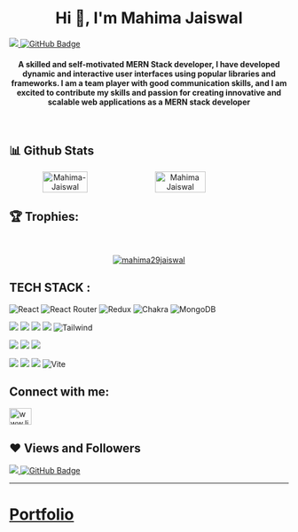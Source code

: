  <h1 align="center">Hi 👋, I'm Mahima Jaiswal</h1>
 <a href="https://github.com/mahima29jaiswal/github-profile-views-counter">
    <img src="https://komarev.com/ghpvc/?username=mahima29jaiswal">
</a>
<a href="https://github.com/mahima29jaiswal?tab=followers"><img src="https://img.shields.io/github/followers/mahima29jaiswal?label=Followers&style=social" alt="GitHub Badge"></a>

 <br/>
    <h4 align="center">
      A skilled and self-motivated MERN Stack developer, I have developed
      dynamic and interactive user interfaces using popular libraries and
      frameworks. I am a team player with good communication skills, and I am
      excited to contribute my skills and passion for creating innovative and
      scalable web applications as a MERN stack developer
    </h4>
    <br />

   
## 📊 Github Stats
<div align="center" style="display: flex; flex-wrap: nowrap;">
    <img width="40%" src="https://github-readme-stats.vercel.app/api?username=mahima29jaiswal&count_private=true&show_icons=true&theme=radical&hide_border=true" alt="Mahima-Jaiswal" />
    <img width="42.4%" src="http://github-readme-streak-stats.herokuapp.com?user=mahima29jaiswal&theme=radical&hide_border=true&date_format=M%20j%5B%2C%20Y%5D" alt="Mahima Jaiswal" />
    
</div>

## 🏆 Trophies:
<br/>
<p align="center"> <a href="https://github.com/ryo-ma/github-profile-trophy"><img src="https://github-profile-trophy.vercel.app/?username=mahima29jaiswal&theme=radical&hide_border=true" alt="mahima29jaiswal" /></a> </p>

## TECH STACK :

![React](https://img.shields.io/badge/react-%2320232a.svg?style=for-the-badge&logo=react&logoColor=%2361DAFB) ![React Router](https://img.shields.io/badge/React_Router-CA4245?style=for-the-badge&logo=react-router&logoColor=white) ![Redux](https://img.shields.io/badge/redux-%23593d88.svg?style=for-the-badge&logo=redux&logoColor=white) ![Chakra](https://img.shields.io/badge/chakra-%234ED1C5.svg?style=for-the-badge&logo=chakraui&logoColor=white) ![MongoDB](https://img.shields.io/badge/MongoDB-%234ea94b.svg?style=for-the-badge&logo=mongodb&logoColor=white)

<img src="https://img.shields.io/badge/HTML5-E34F26?style=for-the-badge&logo=html5&logoColor=white"/> <img src="https://img.shields.io/badge/CSS3-1572B6?style=for-the-badge&logo=css3&logoColor=white"/> <img src="https://img.shields.io/badge/JavaScript-323330?style=for-the-badge&logo=javascript&logoColor=F7DF1E"/> <img src="https://img.shields.io/badge/Bootstrap-563D7C?style=for-the-badge&logo=bootstrap&logoColor=white"/>  ![Tailwind](https://img.shields.io/badge/Tailwind_CSS-38B2AC?style=for-the-badge&logo=tailwind-css&logoColor=white)


<img src="https://img.shields.io/badge/Node.js-339933?style=for-the-badge&logo=nodedotjs&logoColor=white"/> <img src="https://img.shields.io/badge/Express.js-000000?style=for-the-badge&logo=express&logoColor=white"/>  <img src="https://img.shields.io/badge/java-%23ED8B00.svg?style=for-the-badge&logo=java&logoColor=white"/>


<img src="https://img.shields.io/badge/npm-CB3837?style=for-the-badge&logo=npm&logoColor=white"/> <img src="https://img.shields.io/badge/GitHub-100000?style=for-the-badge&logo=github&logoColor=white"/>  <img src="https://img.shields.io/badge/GIT-E44C30?style=for-the-badge&logo=git&logoColor=white"/> ![Vite](https://img.shields.io/badge/vite-%23646CFF.svg?style=for-the-badge&logo=vite&logoColor=white)


## Connect with me:
<p align="left">  
<a href="www.linkedin.com/in/mahima-jaiswal-320266141" target="blank"><img align="center" src="https://raw.githubusercontent.com/rahuldkjain/github-profile-readme-generator/master/src/images/icons/Social/linked-in-alt.svg" alt="www.linkedin.com/in/mahima-jaiswal-320266141" height="30" width="40" /></a> 
</p>

## ❤ Views and Followers

<a href="https://github.com/mahima29jaiswal/github-profile-views-counter">
    <img src="https://komarev.com/ghpvc/?username=mahima29jaiswal">
</a>
<a href="https://github.com/mahima29jaiswal?tab=followers"><img src="https://img.shields.io/github/followers/mahima29jaiswal?label=Followers&style=social" alt="GitHub Badge"></a>

 <hr/>



# [Portfolio](https://mahima29jaiswal.github.io/)


















